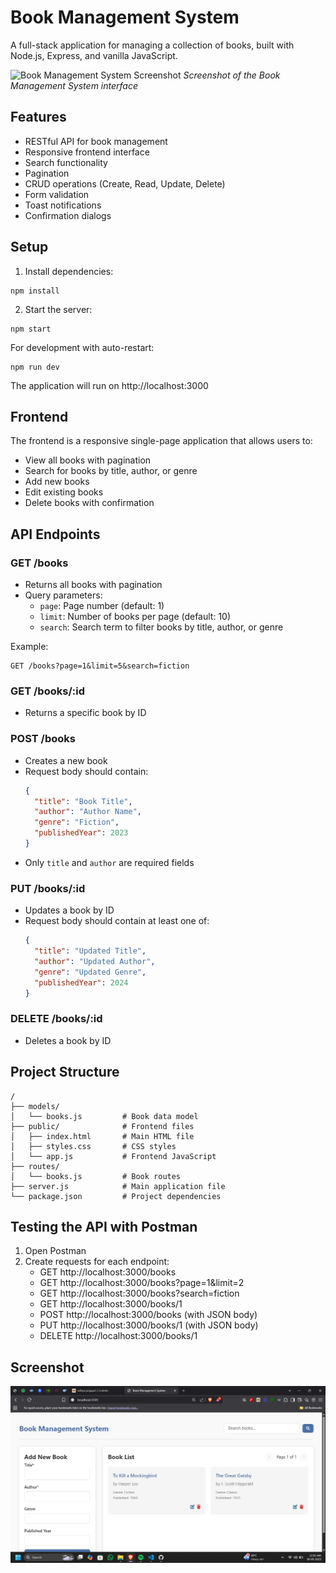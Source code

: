 # Book Management System

A full-stack application for managing a collection of books, built with Node.js, Express, and vanilla JavaScript.

![Book Management System Screenshot](screenshot.png)
*Screenshot of the Book Management System interface*

## Features

- RESTful API for book management
- Responsive frontend interface
- Search functionality
- Pagination
- CRUD operations (Create, Read, Update, Delete)
- Form validation
- Toast notifications
- Confirmation dialogs

## Setup

1. Install dependencies:
```
npm install
```

2. Start the server:
```
npm start
```

For development with auto-restart:
```
npm run dev
```

The application will run on http://localhost:3000

## Frontend

The frontend is a responsive single-page application that allows users to:

- View all books with pagination
- Search for books by title, author, or genre
- Add new books
- Edit existing books
- Delete books with confirmation

## API Endpoints

### GET /books
- Returns all books with pagination
- Query parameters:
  - `page`: Page number (default: 1)
  - `limit`: Number of books per page (default: 10)
  - `search`: Search term to filter books by title, author, or genre

Example:
```
GET /books?page=1&limit=5&search=fiction
```

### GET /books/:id
- Returns a specific book by ID

### POST /books
- Creates a new book
- Request body should contain:
  ```json
  {
    "title": "Book Title",
    "author": "Author Name",
    "genre": "Fiction",
    "publishedYear": 2023
  }
  ```
- Only `title` and `author` are required fields

### PUT /books/:id
- Updates a book by ID
- Request body should contain at least one of:
  ```json
  {
    "title": "Updated Title",
    "author": "Updated Author",
    "genre": "Updated Genre",
    "publishedYear": 2024
  }
  ```

### DELETE /books/:id
- Deletes a book by ID

## Project Structure

```
/
├── models/
│   └── books.js         # Book data model
├── public/              # Frontend files
│   ├── index.html       # Main HTML file
│   ├── styles.css       # CSS styles
│   └── app.js           # Frontend JavaScript
├── routes/
│   └── books.js         # Book routes
├── server.js            # Main application file
└── package.json         # Project dependencies
```

## Testing the API with Postman

1. Open Postman
2. Create requests for each endpoint:
   - GET http://localhost:3000/books
   - GET http://localhost:3000/books?page=1&limit=2
   - GET http://localhost:3000/books?search=fiction
   - GET http://localhost:3000/books/1
   - POST http://localhost:3000/books (with JSON body)
   - PUT http://localhost:3000/books/1 (with JSON body)
   - DELETE http://localhost:3000/books/1

## Screenshot
![alt text](<Screenshot (28).png>)
